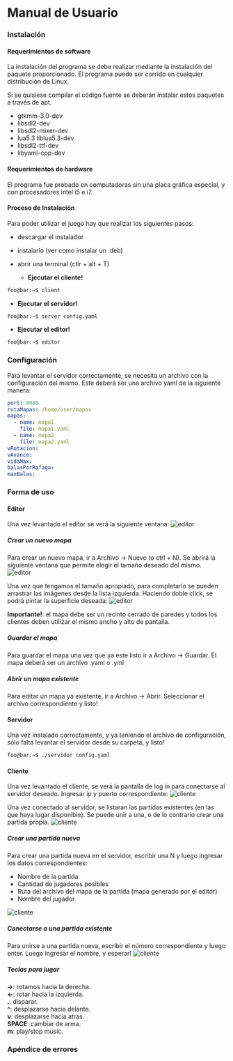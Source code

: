# Manual de Usuario

### Instalación

#### Requerimientos de software
La instalación del programa se debe realizar mediante la instalación del paquete proporcionado. El programa puede ser corrido en cualquier distribución de Linux.

Si se quisiese compilar el código fuente se deberán instalar estos paquetes a través de apt.
* gtkmm-3.0-dev
* libsdl2-dev
* libsdl2-mixer-dev
* lua5.3 liblua5.3-dev
* libsdl2-ttf-dev
* libyaml-cpp-dev


#### Requerimientos de hardware
El programa fue probado en computadoras sin una placa gráfica especial, y con procesadores intel i5 e i7.

#### Proceso de Instalación
Para poder utilizar el juego hay que realizar los siguientes pasos:
- descargar el instalador
- instalarlo (ver como instalar un .deb)
- abrir una terminal (ctlr + alt + T)

  - **Ejecutar el cliente!**
```bash
foo@bar:~$ client
```
  - **Ejecutar el servidor!**
```bash
foo@bar:~$ server config.yaml
```
  - **Ejecutar el editor!**
```bash
foo@bar:~$ editor
```


### Configuración
Para levantar el servidor correctamente, se necesita un archivo con la configuración del mismo. Este deberá ser una archivo yaml de la siguiente manera:
``` yaml
port: 8080
rutaMapas: /home/user/mapas
mapas:
  - name: mapa1
    file: mapa1.yaml
  - name: mapa2
    file: mapa2.yaml
vRotacion:
vAvance:
vidaMax:
balasPorRafaga:
maxBalas:
```

### Forma de uso
#### Editor
Una vez levantado el editor se verá la siguiente ventana:
![editor](editor1.png)

##### Crear un nuevo mapa
Para crear un nuevo mapa, ir a Archivo -> Nuevo (o ctrl + N). Se abrirá la siguiente ventana que permite elegir el tamaño deseado del mismo.
![editor](editor2.gif)  

Una vez que tengamos el tamaño apropiado, para completarlo se pueden arrastrar las imágenes desde la lista izquierda. Haciendo doble click, se podrá pintar la superficie deseada:
![editor](editor3.gif)   

**Importante!**: el mapa debe ser un recinto cerrado de paredes y todos los clientes deben utilizar el mismo ancho  y alto de pantalla.  
##### Guardar el mapa
Para guardar el mapa una vez que ya este listo ir a Archivo -> Guardar. El mapa deberá ser un archivo .yaml o .yml

##### Abrir un mapa existente
Para editar un mapa ya existente, ir a Archivo -> Abrir. Seleccionar el archivo correspondiente y listo!

#### Servidor
Una vez instalado correctamente, y ya teniendo el archivo de configuración, sólo falta levantar el servidor desde su carpeta, y listo!
```bash
foo@bar:~$ ./servidor config.yaml
```

#### Cliente
Una vez levantado el cliente, se verá la pantalla de log in para conectarse al servidor deseado. Ingresar ip y puerto correspondiente:
![cliente](cliente1.gif)

Una vez conectado al servidor, se listaran las partidas existentes (en las que haya lugar disponible). Se puede unir a una, o de lo contrario crear una partida propia.
![cliente](cliente2.png)

##### Crear una partida nueva
Para crear una partida nueva en el servidor, escribir una N y luego ingresar los datos correspondientes:

* Nombre de la partida
* Cantidad de jugadores posibles
* Ruta del archivo del mapa de la partida (mapa generado por el editor)
* Nombre del jugador

![cliente](cliente3.gif)

##### Conectarse a una partida existente
Para unirse a una partida nueva, escribir el número correspondiente y luego enter. Luego ingresar el nombre, y esperar!
![cliente](cliente4.gif)

##### Teclas para jugar  

**->**: rotamos hacia la derecha.    
**<-**: rotar hacia la izquierda.  
**.**: disparar.  
**^**: desplazarse hacia delante.  
**v**: desplazarse hacia atras.  
**SPACE**: cambiar de arma.  
**m**: play/stop music.  

### Apéndice de errores
